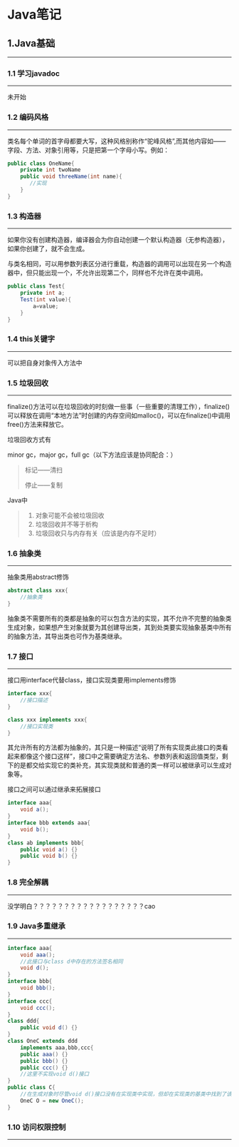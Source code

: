 # Java笔记

## 1.Java基础

---

### 1.1 学习javadoc

---

未开始



### 1.2 编码风格

---

类名每个单词的首字母都要大写，这种风格别称作“驼峰风格”,而其他内容如——字段、方法、对象引用等，只是把第一个字母小写。例如：

```java
public class OneName{
    private int twoName
    public void threeName(int name){
       //实现 
    }
}
```



### 1.3 构造器

---

如果你没有创建构造器，编译器会为你自动创建一个默认构造器（无参构造器），如果你创建了，就不会生成。

与类名相同，可以用参数列表区分进行重载，构造器的调用可以出现在另一个构造器中，但只能出现一个，不允许出现第二个，同样也不允许在类中调用。

```java
public class Test{
    private int a;
    Test(int value){
        a=value;
    }
}
```



### 1.4 this关键字

---

可以把自身对象传入方法中



### 1.5 垃圾回收

---

finalize()方法可以在垃圾回收的时刻做一些事（一些重要的清理工作），finalize()可以释放在调用“本地方法”时创建的内存空间如malloc()，可以在finalize()中调用free()方法来释放它。

垃圾回收方式有

minor gc，major gc，full gc（以下方法应该是协同配合：）

> 标记——清扫
>
> 停止——复制

Java中

> 1. 对象可能不会被垃圾回收
> 2. 垃圾回收并不等于析构
> 3. 垃圾回收只与内存有关（应该是内存不足时）



### 1.6 抽象类

---

抽象类用abstract修饰

```java
abstract class xxx{
    //抽象类
}
```

抽象类不需要所有的类都是抽象的可以包含方法的实现，其不允许不完整的抽象类生成对象，如果想产生对象就要为其创建导出类，其到处类要实现抽象基类中所有的抽象方法，其导出类也可作为基类继承。



### 1.7 接口

---

接口用interface代替class，接口实现类要用implements修饰

```java
interface xxx{
    //接口描述
}

class xxx implements xxx{
    //接口实现类
}
```

其允许所有的方法都为抽象的，其只是一种描述“说明了所有实现类此接口的类看起来都像这个接口这样”，接口中之需要确定方法名、参数列表和返回值类型，剩下的是都交给实现它的类补充，其实现类就和普通的类一样可以被继承可以生成对象等。

接口之间可以通过继承来拓展接口

```java
interface aaa{
    void a();
}
interface bbb extends aaa{
    void b();
}
class ab implements bbb{
    public void a() {}
    public void b() {}
}

```



### 1.8 完全解耦

---

没学明白？？？？？？？？？？？？？？？？？？cao



### 1.9 Java多重继承

---

```java
interface aaa{
    void aaa();
    //此接口与class d中存在的方法签名相同
    void d();
}
interface bbb{
    void bbb();
}
interface ccc{
    void ccc();
}
class ddd{
    public void d() {}
}
class OneC extends ddd
    implements aaa,bbb,ccc{
    public aaa() {}
    public bbb() {}
    public ccc() {}
    //这里不实现void d()接口
}
public class C{
    //在生成对象时尽管void d()接口没有在实现类中实现，但却在实现类的基类中找到了该方法的实现
    OneC O = new OneC();
}
```



### 1.10 访问权限控制

---






